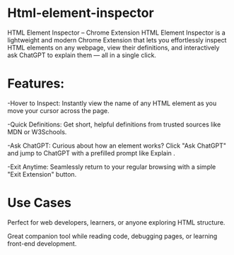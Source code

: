 # Html-element-inspector
HTML Element Inspector – Chrome Extension HTML Element Inspector is a lightweight and modern Chrome Extension that lets you effortlessly inspect HTML elements on any webpage, view their definitions, and interactively ask ChatGPT to explain them — all in a single click.

# Features:

-Hover to Inspect: Instantly view the name of any HTML element as you move your cursor across the page.

-Quick Definitions: Get short, helpful definitions from trusted sources like MDN or W3Schools.

-Ask ChatGPT: Curious about how an element works? Click "Ask ChatGPT" and jump to ChatGPT with a prefilled prompt like Explain <element>.

-Exit Anytime: Seamlessly return to your regular browsing with a simple "Exit Extension" button.


# Use Cases
Perfect for web developers, learners, or anyone exploring HTML structure.

Great companion tool while reading code, debugging pages, or learning front-end development.

